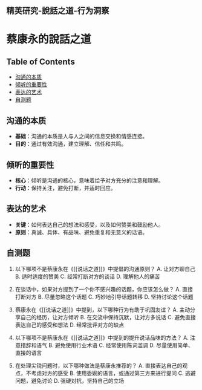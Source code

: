 

## 精英研究-說話之道-行为洞察

# 蔡康永的說話之道

## Table of Contents

- [沟通的本质](#沟通的本质)
- [倾听的重要性](#倾听的重要性)
- [表达的艺术](#表达的艺术)
- [自测题](#自测题)

## 沟通的本质

- **基础**：沟通的本质是人与人之间的信息交换和情感连接。
- **目的**：通过有效沟通，建立理解、信任和共鸣。

## 倾听的重要性

- **核心**：倾听是沟通的核心，意味着给予对方充分的注意和理解。
- **行动**：保持关注，避免打断，并适时回应。

## 表达的艺术

- **关键**：如何表达自己的想法和感受，以及如何赞美和鼓励他人。
- **原则**：真诚、具体、有品味、避免重复和无意义的话语。

## 自测题

1.  以下哪项不是蔡康永在《[[说话之道]]》中提倡的沟通原则？
    A. 让对方聊自己
    B. 适时适度的赞美
    C. 经常打断对方的谈话
    D. 理解他人的痛苦

2.  在谈话中，如果对方提到了一个你不感兴趣的话题，你应该怎么做？
    A. 直接打断对方
    B. 尽量忽略这个话题
    C. 巧妙地引导话题转移
    D. 坚持讨论这个话题

3.  蔡康永在《[[说话之道]]》中提到，以下哪种行为有助于巩固友谊？
    A. 主动分享自己的经历，让对方倾听
    B. 在交流中保持沉默，让对方多说话
    C. 避免直接表达自己的感受和想法
    D. 经常批评对方的缺点

4.  以下哪项不是蔡康永在《[[说话之道]]》中提到的提升说话品味的方法？
    A. 注意措辞和语气
    B. 避免使用行业术语
    C. 经常使用陈词滥调
    D. 尽量使用简单、直接的语言

5.  在处理尖锐问题时，以下哪种做法是蔡康永推荐的？
    A. 直接表达自己的观点，不考虑对方的感受
    B. 使用委婉的语言，或通过第三方来进行提问
    C. 逃避问题，避免讨论
    D. 强硬对抗，坚持自己的立场


